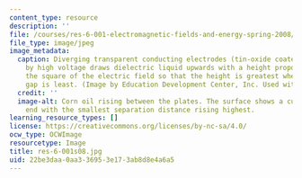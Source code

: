 ```yaml
---
content_type: resource
description: ''
file: /courses/res-6-001-electromagnetic-fields-and-energy-spring-2008/22be3daa0aa336953e173ab8d8e4a6a5_res-6-001s08.jpg
file_type: image/jpeg
image_metadata:
  caption: Diverging transparent conducting electrodes (tin-oxide coated glass) stressed
    by high voltage draws dielectric liquid upwards with a height proportional to
    the square of the electric field so that the height is greatest where the electrode
    gap is least. (Image by Education Development Center, Inc. Used with permission.)
  credit: ''
  image-alt: Corn oil rising between the plates. The surface shows a curve with the
    end with the smallest separation distance rising highest.
learning_resource_types: []
license: https://creativecommons.org/licenses/by-nc-sa/4.0/
ocw_type: OCWImage
resourcetype: Image
title: res-6-001s08.jpg
uid: 22be3daa-0aa3-3695-3e17-3ab8d8e4a6a5
---
```

